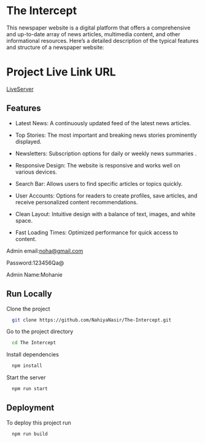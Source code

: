 
# The Intercept

This  newspaper website is a digital platform that offers a comprehensive and up-to-date array of news articles, multimedia content, and other informational resources. Here’s a detailed description of the typical features and structure of a newspaper website:



 # Project Live Link URL

   [LiveServer](https://assigment-12-client.web.app/)





## Features

- Latest News: A continuously updated feed of the latest news articles.

- Top Stories: The most important and breaking news stories prominently displayed.
- Newsletters: Subscription options for daily or weekly news summaries .
- Responsive Design: The website is responsive and works well on various devices.
- Search Bar: Allows users to find specific articles or topics quickly.
- User Accounts: Options for readers to create profiles, save articles, and receive personalized content recommendations.

- Clean Layout: Intuitive design with a balance of text, images, and white space.
- Fast Loading Times: Optimized performance for quick access to content.


Admin email:noha@gmail.com

Password:123456Qa@

Admin Name:Mohanie

## Run Locally

Clone the project

```bash
  git clone https://github.com/NahiyaNasir/The-Intercept.git
```

Go to the project directory

```bash
  cd The Intercept
```

Install dependencies

```bash
  npm install
```

Start the server

```bash
  npm run start
```


## Deployment

To deploy this project run

```bash
  npm run build
```

